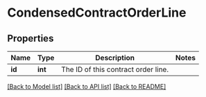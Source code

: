 # CondensedContractOrderLine

## Properties
Name | Type | Description | Notes
------------ | ------------- | ------------- | -------------
**id** | **int** | The ID of this contract order line. | 

[[Back to Model list]](../README.md#documentation-for-models) [[Back to API list]](../README.md#documentation-for-api-endpoints) [[Back to README]](../README.md)


